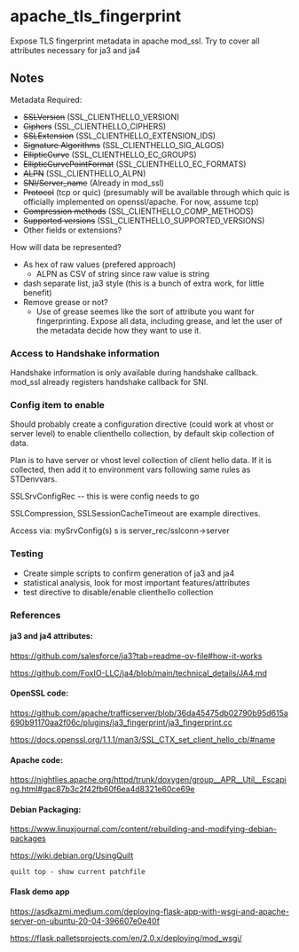 # apache_tls_fingerprint
Expose TLS fingerprint metadata in apache mod_ssl. Try to cover all attributes necessary for ja3 and ja4

## Notes

Metadata Required:

  - ~~SSLVersion~~ (SSL_CLIENTHELLO_VERSION) 
  - ~~Ciphers~~ (SSL_CLIENTHELLO_CIPHERS)
  - ~~SSLExtension~~ (SSL_CLIENTHELLO_EXTENSION_IDS)
  - ~~Signature Algorithms~~ (SSL_CLIENTHELLO_SIG_ALGOS)
  - ~~EllipticCurve~~ (SSL_CLIENTHELLO_EC_GROUPS)
  - ~~EllipticCurvePointFormat~~ (SSL_CLIENTHELLO_EC_FORMATS)
  - ~~ALPN~~ (SSL_CLIENTHELLO_ALPN)
  - ~~SNI/Server_name~~ (Already in mod_ssl)
  - ~~Protocol~~ (tcp or quic) (presumably will be available through which quic is officially implemented on openssl/apache. For now, assume tcp)
  - ~~Compression methods~~ (SSL_CLIENTHELLO_COMP_METHODS)
  - ~~Supported versions~~ (SSL_CLIENTHELLO_SUPPORTED_VERSIONS)
  - Other fields or extensions?
  

How will data be represented? 
  - As hex of raw values (prefered approach)
    - ALPN as CSV of string since raw value is string
  - dash separate list, ja3 style (this is a bunch of extra work, for little benefit)
  - Remove grease or not?
    - Use of grease seemes like the sort of attribute you want for fingerprinting. Expose all data, including grease, and let the user of the metadata decide how they want to use it.

### Access to Handshake information

Handshake information is only available during handshake callback. mod_ssl already registers handshake callback for SNI.

### Config item to enable

Should probably create a configuration directive (could work at vhost or server level) to enable clienthello collection, by default skip collection of data.

Plan is to have server or vhost level collection of client hello data. If it is collected, then add it to environment vars following same rules as STDenvvars.

SSLSrvConfigRec -- this is were config needs to go

SSLCompression, SSLSessionCacheTimeout are example directives.

Access via: mySrvConfig(s) s is server_rec/sslconn->server

### Testing

 - Create simple scripts to confirm generation of ja3 and ja4
 - statistical analysis, look for most important features/attributes
 - test directive to disable/enable clienthello collection

### References

#### ja3 and ja4 attributes:

https://github.com/salesforce/ja3?tab=readme-ov-file#how-it-works

https://github.com/FoxIO-LLC/ja4/blob/main/technical_details/JA4.md

#### OpenSSL code:

https://github.com/apache/trafficserver/blob/36da45475db02790b95d615a690b91170aa2f06c/plugins/ja3_fingerprint/ja3_fingerprint.cc

https://docs.openssl.org/1.1.1/man3/SSL_CTX_set_client_hello_cb/#name

#### Apache code:

https://nightlies.apache.org/httpd/trunk/doxygen/group__APR__Util__Escaping.html#gac87b3c2f42fb60f6ea4d8321e60ce69e

#### Debian Packaging:

https://www.linuxjournal.com/content/rebuilding-and-modifying-debian-packages

https://wiki.debian.org/UsingQuilt
```
quilt top - show current patchfile
```
#### Flask demo app

https://asdkazmi.medium.com/deploying-flask-app-with-wsgi-and-apache-server-on-ubuntu-20-04-396607e0e40f

https://flask.palletsprojects.com/en/2.0.x/deploying/mod_wsgi/

